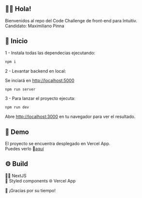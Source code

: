 ## 👋🏼 Hola!

Bienvenidos al repo del Code Challenge de front-end para Intuitiv.
Candidato: Maximiliano Pinna

## 🏁 Inicio

1 - Instala todas las dependecias ejecutando:

```bash
npm i
```

2 - Levantar backend en local:

Se inciará en [http://localhost:5000](http://localhost:5000)

```bash
npm run server
```

3 - Para lanzar el proyecto ejecuta:

```bash
npm run dev
```

Abre [http://localhost:3000](http://localhost:3000) en tu navegador para ver el resultado.

## 💁 Demo

El proyecto se encuentra desplegado en Vercel App.  
Puedes verlo 🔗[aquí](https://intuitivo-challenge.vercel.app/)

## ⚙ Build

🧙‍♂️ NextJS  
💅 Styled components
🌐 Vercel App

🙏 ¡Gracias por su tiempo!
